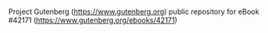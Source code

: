 Project Gutenberg (https://www.gutenberg.org) public repository for eBook #42171 (https://www.gutenberg.org/ebooks/42171)
